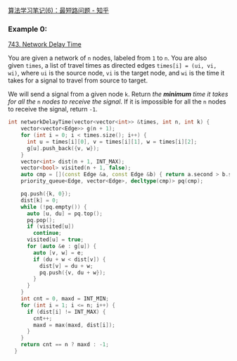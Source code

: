 [算法学习笔记(6)：最短路问题 - 知乎](https://zhuanlan.zhihu.com/p/96621396)
### Example 0:
[743. Network Delay Time](https://leetcode.com/problems/network-delay-time/)

You are given a network of `n` nodes, labeled from `1` to `n`. You are also given `times`, a list of travel times as directed edges `times[i] = (ui, vi, wi)`, where `ui` is the source node, `vi` is the target node, and `wi` is the time it takes for a signal to travel from source to target.

We will send a signal from a given node `k`. Return _the **minimum** time it takes for all the_ `n` _nodes to receive the signal_. If it is impossible for all the `n` nodes to receive the signal, return `-1`.

```cpp fold:Implementation
int networkDelayTime(vector<vector<int>> &times, int n, int k) {
    vector<vector<Edge>> g(n + 1);
    for (int i = 0; i < times.size(); i++) {
      int u = times[i][0], v = times[i][1], w = times[i][2];
      g[u].push_back({v, w});
    }
    vector<int> dist(n + 1, INT_MAX);
    vector<bool> visited(n + 1, false);
    auto cmp = [](const Edge &a, const Edge &b) { return a.second > b.second; };
    priority_queue<Edge, vector<Edge>, decltype(cmp)> pq(cmp);

    pq.push({k, 0});
    dist[k] = 0;
    while (!pq.empty()) {
      auto [u, du] = pq.top();
      pq.pop();
      if (visited[u])
        continue;
      visited[u] = true;
      for (auto &e : g[u]) {
        auto [v, w] = e;
        if (du + w < dist[v]) {
          dist[v] = du + w;
          pq.push({v, du + w});
        }
      }
    }
    int cnt = 0, maxd = INT_MIN;
    for (int i = 1; i <= n; i++) {
      if (dist[i] != INT_MAX) {
        cnt++;
        maxd = max(maxd, dist[i]);
      }
    }
    return cnt == n ? maxd : -1;
  }
```
